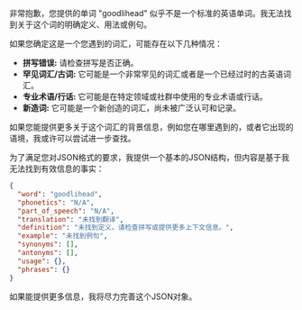 非常抱歉，您提供的单词 "goodlihead" 似乎不是一个标准的英语单词。我无法找到关于这个词的明确定义、用法或例句。

如果您确定这是一个您遇到的词汇，可能存在以下几种情况：

*   **拼写错误:** 请检查拼写是否正确。
*   **罕见词汇/古词:** 它可能是一个非常罕见的词汇或者是一个已经过时的古英语词汇。
*   **专业术语/行话:** 它可能是在特定领域或社群中使用的专业术语或行话。
*   **新造词:** 它可能是一个新创造的词汇，尚未被广泛认可和记录。

如果您能提供更多关于这个词汇的背景信息，例如您在哪里遇到的，或者它出现的语境，我或许可以尝试进一步查找。

为了满足您对JSON格式的要求，我提供一个基本的JSON结构，但内容是基于我无法找到有效信息的事实：

```json
{
  "word": "goodlihead",
  "phonetics": "N/A",
  "part_of_speech": "N/A",
  "translation": "未找到翻译",
  "definition": "未找到定义。请检查拼写或提供更多上下文信息。",
  "example": "未找到例句",
  "synonyms": [],
  "antonyms": [],
  "usage": {},
  "phrases": {}
}
```

如果能提供更多信息，我将尽力完善这个JSON对象。
 